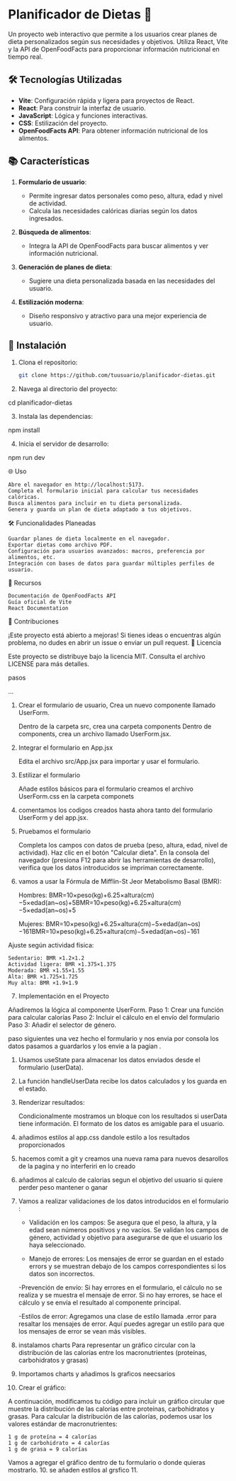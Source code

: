 # Planificador de Dietas 🥗

Un proyecto web interactivo que permite a los usuarios crear planes de dieta personalizados según sus necesidades y objetivos. Utiliza React, Vite y la API de OpenFoodFacts para proporcionar información nutricional en tiempo real.

## 🛠️ Tecnologías Utilizadas

- **Vite**: Configuración rápida y ligera para proyectos de React.
- **React**: Para construir la interfaz de usuario.
- **JavaScript**: Lógica y funciones interactivas.
- **CSS**: Estilización del proyecto.
- **OpenFoodFacts API**: Para obtener información nutricional de los alimentos.

## 📚 Características

1. **Formulario de usuario**:
   - Permite ingresar datos personales como peso, altura, edad y nivel de actividad.
   - Calcula las necesidades calóricas diarias según los datos ingresados.

2. **Búsqueda de alimentos**:
   - Integra la API de OpenFoodFacts para buscar alimentos y ver información nutricional.

3. **Generación de planes de dieta**:
   - Sugiere una dieta personalizada basada en las necesidades del usuario.

4. **Estilización moderna**:
   - Diseño responsivo y atractivo para una mejor experiencia de usuario.

## 🚀 Instalación

1. Clona el repositorio:
   ```bash
   git clone https://github.com/tuusuario/planificador-dietas.git

2. Navega al directorio del proyecto:

cd planificador-dietas

3. Instala las dependencias:

npm install

4. Inicia el servidor de desarrollo:

npm run dev

🌐 Uso

    Abre el navegador en http://localhost:5173.
    Completa el formulario inicial para calcular tus necesidades calóricas.
    Busca alimentos para incluir en tu dieta personalizada.
    Genera y guarda un plan de dieta adaptado a tus objetivos.

🛠️ Funcionalidades Planeadas

    Guardar planes de dieta localmente en el navegador.
    Exportar dietas como archivo PDF.
    Configuración para usuarios avanzados: macros, preferencia por alimentos, etc.
    Integración con bases de datos para guardar múltiples perfiles de usuario.

📖 Recursos

    Documentación de OpenFoodFacts API
    Guía oficial de Vite
    React Documentation

📌 Contribuciones

¡Este proyecto está abierto a mejoras! Si tienes ideas o encuentras algún problema, no dudes en abrir un issue o enviar un pull request.
📜 Licencia

Este proyecto se distribuye bajo la licencia MIT. Consulta el archivo LICENSE para más detalles.


pasos 


...

1. Crear el formulario de usuario, Crea un nuevo componente llamado UserForm.

    Dentro de la carpeta src, crea una carpeta components 
    Dentro de components, crea un archivo llamado UserForm.jsx.

2. Integrar el formulario en App.jsx

    Edita el archivo src/App.jsx para importar y usar el formulario.

3. Estilizar el formulario

    Añade estilos básicos para el formulario creamos el archivo UserForm.css en la carpeta componets

4. comentamos los codigos creados hasta ahora tanto del formulario UserForm y del app.jsx.

5. Pruebamos el formulario

    Completa los campos con datos de prueba (peso, altura, edad, nivel de actividad).
    Haz clic en el botón "Calcular dieta".
    En la consola del navegador (presiona F12 para abrir las herramientas de desarrollo), verifica que los datos introducidos se impriman correctamente.

6. vamos a usar la Fórmula de Mifflin-St Jeor
Metabolismo Basal (BMR):

    Hombres:
    BMR=10×peso(kg)+6.25×altura(cm)−5×edad(an~os)+5BMR=10×peso(kg)+6.25×altura(cm)−5×edad(an~os)+5

    Mujeres:
    BMR=10×peso(kg)+6.25×altura(cm)−5×edad(an~os)−161BMR=10×peso(kg)+6.25×altura(cm)−5×edad(an~os)−161

Ajuste según actividad física:

    Sedentario: BMR ×1.2×1.2
    Actividad ligera: BMR ×1.375×1.375
    Moderada: BMR ×1.55×1.55
    Alta: BMR ×1.725×1.725
    Muy alta: BMR ×1.9×1.9

7. Implementación en el Proyecto

Añadiremos la lógica al componente UserForm.
Paso 1: Crear una función para calcular calorías
Paso 2: Incluir el cálculo en el envío del formulario
Paso 3: Añadir el selector de género.


paso siguientes una vez hecho el formulario y nos envia por consola los datos pasamos a guardarlos y los envie a la pagian .
1. Usamos useState para almacenar los datos enviados desde el formulario (userData).
2. La función handleUserData recibe los datos calculados y los guarda en el estado.
3. Renderizar resultados:

    Condicionalmente mostramos un bloque con los resultados si userData tiene información.
    El formato de los datos es amigable para el usuario.

4. añadimos estilos al app.css dandole estilo a los resultados proporcionados
5. hacemos comit a git y creamos una nueva rama para nuevos desarollos de la pagina y no interferiri en lo creado
6. añadimos al calculo de calorias segun el objetivo del usuario si quiere perder peso mantener o ganar
7. Vamos a realizar validaciones de los datos introducidos en el formulario :
   - Validación en los campos:
        Se asegura que el peso, la altura, y la edad sean números positivos y no vacíos.
        Se validan los campos de género, actividad y objetivo para asegurarse de que el usuario los haya seleccionado.

    - Manejo de errores:
        Los mensajes de error se guardan en el estado errors y se muestran debajo de los campos correspondientes si los datos son incorrectos.

    -Prevención de envío:
        Si hay errores en el formulario, el cálculo no se realiza y se muestra el mensaje de error. Si no hay errores, se hace el cálculo y se envía el resultado al componente principal.

    -Estilos de error:
        Agregamos una clase de estilo llamada .error para resaltar los mensajes de error. Aquí puedes agregar un estilo para que los mensajes de error se vean más visibles.
8. instalamos charts Para representar un gráfico circular con la distribución de las calorías entre los macronutrientes (proteínas, carbohidratos y grasas)
9. Importamos charts y añadimos ls graficos neecsarios 
10. Crear el gráfico:

A continuación, modificamos tu código para incluir un gráfico circular que muestre la distribución de las calorías entre proteínas, carbohidratos y grasas. Para calcular la distribución de las calorías, podemos usar los valores estándar de macronutrientes:

    1 g de proteína = 4 calorías
    1 g de carbohidrato = 4 calorías
    1 g de grasa = 9 calorías

Vamos a agregar el gráfico dentro de tu formulario o donde quieras mostrarlo.
10. se añaden estilos al grsfico 
11. 
